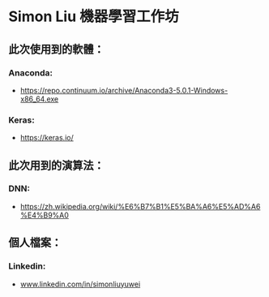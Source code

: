 # Simon Liu 機器學習工作坊

## 此次使用到的軟體：
### Anaconda:
- https://repo.continuum.io/archive/Anaconda3-5.0.1-Windows-x86_64.exe

### Keras:
- https://keras.io/

## 此次用到的演算法：

### DNN:
- https://zh.wikipedia.org/wiki/%E6%B7%B1%E5%BA%A6%E5%AD%A6%E4%B9%A0

## 個人檔案：
### Linkedin: 
- www.linkedin.com/in/simonliuyuwei
